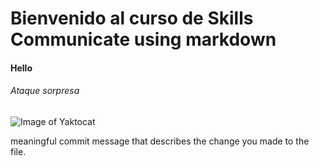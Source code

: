 # Bienvenido al curso de Skills Communicate using markdown
#### Hello
###### Ataque sorpresa



![Image of Yaktocat](https://plus.unsplash.com/premium_photo-1677507321948-d3f8b80fe6d6?ixlib=rb-4.0.3&ixid=M3wxMjA3fDB8MHxzZWFyY2h8MXx8aHVtYW58ZW58MHx8MHx8fDA%3D&auto=format&fit=crop&w=500&q=0)


































meaningful commit message that describes the change you made to the file.
